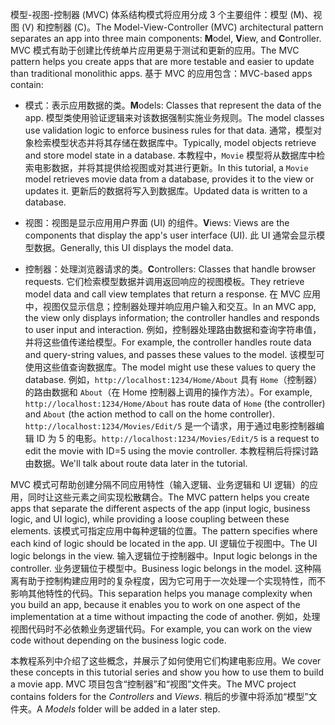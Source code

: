 <span data-ttu-id="480aa-101">模型-视图-控制器 (MVC) 体系结构模式将应用分成 3 个主要组件：模型 (M)、视图 (V) 和控制器 (C)。</span><span class="sxs-lookup"><span data-stu-id="480aa-101">The Model-View-Controller (MVC) architectural pattern separates an app into three main components: **M**odel, **V**iew, and **C**ontroller.</span></span> <span data-ttu-id="480aa-102">MVC 模式有助于创建比传统单片应用更易于测试和更新的应用。</span><span class="sxs-lookup"><span data-stu-id="480aa-102">The MVC pattern helps you create apps that are more testable and easier to update than traditional monolithic apps.</span></span> <span data-ttu-id="480aa-103">基于 MVC 的应用包含：</span><span class="sxs-lookup"><span data-stu-id="480aa-103">MVC-based apps contain:</span></span>

* <span data-ttu-id="480aa-104">模式：表示应用数据的类。</span><span class="sxs-lookup"><span data-stu-id="480aa-104">**M**odels: Classes that represent the data of the app.</span></span> <span data-ttu-id="480aa-105">模型类使用验证逻辑来对该数据强制实施业务规则。</span><span class="sxs-lookup"><span data-stu-id="480aa-105">The model classes use validation logic to enforce business rules for that data.</span></span> <span data-ttu-id="480aa-106">通常，模型对象检索模型状态并将其存储在数据库中。</span><span class="sxs-lookup"><span data-stu-id="480aa-106">Typically, model objects retrieve and store model state in a database.</span></span> <span data-ttu-id="480aa-107">本教程中，`Movie` 模型将从数据库中检索电影数据，并将其提供给视图或对其进行更新。</span><span class="sxs-lookup"><span data-stu-id="480aa-107">In this tutorial, a `Movie` model retrieves movie data from a database, provides it to the view or updates it.</span></span> <span data-ttu-id="480aa-108">更新后的数据将写入到数据库。</span><span class="sxs-lookup"><span data-stu-id="480aa-108">Updated data is written to a database.</span></span>

* <span data-ttu-id="480aa-109">视图：视图是显示应用用户界面 (UI) 的组件。</span><span class="sxs-lookup"><span data-stu-id="480aa-109">**V**iews: Views are the components that display the app's user interface (UI).</span></span> <span data-ttu-id="480aa-110">此 UI 通常会显示模型数据。</span><span class="sxs-lookup"><span data-stu-id="480aa-110">Generally, this UI displays the model data.</span></span>

* <span data-ttu-id="480aa-111">控制器：处理浏览器请求的类。</span><span class="sxs-lookup"><span data-stu-id="480aa-111">**C**ontrollers: Classes that handle browser requests.</span></span> <span data-ttu-id="480aa-112">它们检索模型数据并调用返回响应的视图模板。</span><span class="sxs-lookup"><span data-stu-id="480aa-112">They retrieve model data and call view templates that return a response.</span></span> <span data-ttu-id="480aa-113">在 MVC 应用中，视图仅显示信息；控制器处理并响应用户输入和交互。</span><span class="sxs-lookup"><span data-stu-id="480aa-113">In an MVC app, the view only displays information; the controller handles and responds to user input and interaction.</span></span> <span data-ttu-id="480aa-114">例如，控制器处理路由数据和查询字符串值，并将这些值传递给模型。</span><span class="sxs-lookup"><span data-stu-id="480aa-114">For example, the controller handles route data and query-string values, and passes these values to the model.</span></span> <span data-ttu-id="480aa-115">该模型可使用这些值查询数据库。</span><span class="sxs-lookup"><span data-stu-id="480aa-115">The model might use these values to query the database.</span></span> <span data-ttu-id="480aa-116">例如，`http://localhost:1234/Home/About` 具有 `Home`（控制器）的路由数据和 `About`（在 Home 控制器上调用的操作方法）。</span><span class="sxs-lookup"><span data-stu-id="480aa-116">For example, `http://localhost:1234/Home/About` has route data of `Home` (the controller) and `About` (the action method to call on the home controller).</span></span> <span data-ttu-id="480aa-117">`http://localhost:1234/Movies/Edit/5` 是一个请求，用于通过电影控制器编辑 ID 为 5 的电影。</span><span class="sxs-lookup"><span data-stu-id="480aa-117">`http://localhost:1234/Movies/Edit/5` is a request to edit the movie with ID=5 using the movie controller.</span></span>  <span data-ttu-id="480aa-118">本教程稍后将探讨路由数据。</span><span class="sxs-lookup"><span data-stu-id="480aa-118">We'll talk about route data later in the tutorial.</span></span>

<span data-ttu-id="480aa-119">MVC 模式可帮助创建分隔不同应用特性（输入逻辑、业务逻辑和 UI 逻辑）的应用，同时让这些元素之间实现松散耦合。</span><span class="sxs-lookup"><span data-stu-id="480aa-119">The MVC pattern helps you create apps that separate the different aspects of the app (input logic, business logic, and UI logic), while providing a loose coupling between these elements.</span></span> <span data-ttu-id="480aa-120">该模式可指定应用中每种逻辑的位置。</span><span class="sxs-lookup"><span data-stu-id="480aa-120">The pattern specifies where each kind of logic should be located in the app.</span></span> <span data-ttu-id="480aa-121">UI 逻辑位于视图中。</span><span class="sxs-lookup"><span data-stu-id="480aa-121">The UI logic belongs in the view.</span></span> <span data-ttu-id="480aa-122">输入逻辑位于控制器中。</span><span class="sxs-lookup"><span data-stu-id="480aa-122">Input logic belongs in the controller.</span></span> <span data-ttu-id="480aa-123">业务逻辑位于模型中。</span><span class="sxs-lookup"><span data-stu-id="480aa-123">Business logic belongs in the model.</span></span> <span data-ttu-id="480aa-124">这种隔离有助于控制构建应用时的复杂程度，因为它可用于一次处理一个实现特性，而不影响其他特性的代码。</span><span class="sxs-lookup"><span data-stu-id="480aa-124">This separation helps you manage complexity when you build an app, because it enables you to work on one aspect of the implementation at a time without impacting the code of another.</span></span> <span data-ttu-id="480aa-125">例如，处理视图代码时不必依赖业务逻辑代码。</span><span class="sxs-lookup"><span data-stu-id="480aa-125">For example, you can work on the view code without depending on the business logic code.</span></span>

<span data-ttu-id="480aa-126">本教程系列中介绍了这些概念，并展示了如何使用它们构建电影应用。</span><span class="sxs-lookup"><span data-stu-id="480aa-126">We cover these concepts in this tutorial series and show you how to use them to build a movie app.</span></span> <span data-ttu-id="480aa-127">MVC 项目包含“控制器”和“视图”文件夹。</span><span class="sxs-lookup"><span data-stu-id="480aa-127">The MVC project contains folders for the *Controllers* and *Views*.</span></span> <span data-ttu-id="480aa-128">稍后的步骤中将添加“模型”文件夹。</span><span class="sxs-lookup"><span data-stu-id="480aa-128">A *Models* folder will be added in a later step.</span></span>

